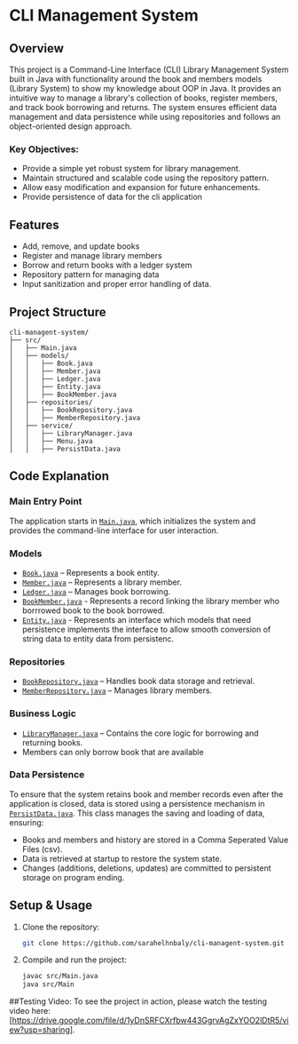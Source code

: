 # CLI Management System

## Overview
This project is a Command-Line Interface (CLI) Library Management System built in Java with
functionality around the book and members models (Library System) to show my knowledge about OOP in Java. It provides an intuitive way to manage 
a library's collection of books, register members, and track book borrowing and returns. The system ensures efficient data management and data persistence while
using repositories and follows an object-oriented design approach.

### Key Objectives:
- Provide a simple yet robust system for library management.
- Maintain structured and scalable code using the repository pattern.
- Allow easy modification and expansion for future enhancements.
- Provide persistence of data for the cli application

## Features
- Add, remove, and update books
- Register and manage library members
- Borrow and return books with a ledger system
- Repository pattern for managing data
- Input sanitization and proper error handling of data.

## Project Structure
```
cli-managent-system/
├── src/
│   ├── Main.java
│   ├── models/
│   │   ├── Book.java
│   │   ├── Member.java
│   │   ├── Ledger.java
│   │   ├── Entity.java
│   │   ├── BookMember.java
│   ├── repositories/
│   │   ├── BookRepository.java
│   │   ├── MemberRepository.java
│   ├── service/
│   │   ├── LibraryManager.java
│   │   ├── Menu.java
│   │   ├── PersistData.java
```

## Code Explanation
### Main Entry Point
The application starts in [`Main.java`](https://github.com/sarahelhnbaly/cli-managent-system/blob/master/src/Main.java), which initializes the system and provides the command-line interface for user interaction.


### Models
- [`Book.java`](https://github.com/sarahelhnbaly/cli-managent-system/blob/master/src/models/Book.java) – Represents a book entity.
- [`Member.java`](https://github.com/sarahelhnbaly/cli-managent-system/blob/master/src/models/Member.java) – Represents a library member.
- [`Ledger.java`](https://github.com/sarahelhnbaly/cli-managent-system/blob/master/src/models/Ledger.java) – Manages book borrowing.
- [`BookMember.java`](https://github.com/sarahelhnbaly/cli-managent-system/blob/master/src/models/BookMember.java) - Represents a record linking the library member who borrrowed book to the book borrowed.
- [`Entity.java`](https://github.com/sarahelhnbaly/cli-managent-system/blob/master/src/models/Entity.java) - Represents an interface which models that need persistence implements the interface to allow smooth conversion of string data to entity data from persistenc.

### Repositories
- [`BookRepository.java`](https://github.com/sarahelhnbaly/cli-managent-system/blob/master/src/repositories/BookRepository.java) – Handles book data storage and retrieval.
- [`MemberRepository.java`](https://github.com/sarahelhnbaly/cli-managent-system/blob/master/src/repositories/MemberRepository.java) – Manages library members.

### Business Logic
- [`LibraryManager.java`](https://github.com/sarahelhnbaly/cli-managent-system/blob/master/src/service/LibraryManager.java) – Contains the core logic for borrowing and returning books.
- Members can only borrow book that are available

### Data Persistence
To ensure that the system retains book and member records even after the application is closed, data is stored using a persistence mechanism in [`PersistData.java`](https://github.com/sarahelhnbaly/cli-managent-system/blob/master/src/service/PersistData.java). This class manages the saving and loading of data, ensuring:
- Books and members and history are stored in a Comma Seperated Value Files (csv).
- Data is retrieved at startup to restore the system state.
- Changes (additions, deletions, updates) are committed to persistent storage on program ending.


## Setup & Usage
1. Clone the repository:
   ```sh
   git clone https://github.com/sarahelhnbaly/cli-managent-system.git
   ```
2. Compile and run the project:
   ```sh
   javac src/Main.java
   java src/Main
   
   ```
##Testing Video:
To see the project in action, please watch the testing video here: [https://drive.google.com/file/d/1yDnSRFCXrfbw443GgrvAgZxYOO2lDtR5/view?usp=sharing].


